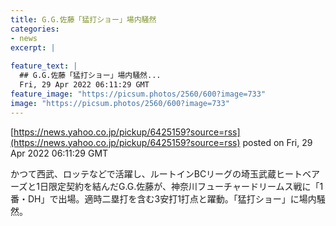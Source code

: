 ```yaml
---
title: G.G.佐藤「猛打ショー」場内騒然
categories:
- news
excerpt: |
  
feature_text: |
  ## G.G.佐藤「猛打ショー」場内騒然...
  Fri, 29 Apr 2022 06:11:29 GMT
feature_image: "https://picsum.photos/2560/600?image=733"
image: "https://picsum.photos/2560/600?image=733"
---
```


[https://news.yahoo.co.jp/pickup/6425159?source=rss](https://news.yahoo.co.jp/pickup/6425159?source=rss)
posted on Fri, 29 Apr 2022 06:11:29 GMT

<!--more-->

かつて西武、ロッテなどで活躍し、ルートインBCリーグの埼玉武蔵ヒートベアーズと1日限定契約を結んだG.G.佐藤が、神奈川フューチャードリームス戦に「1番・DH」で出場。適時二塁打を含む3安打1打点と躍動。「猛打ショー」に場内騒然。
